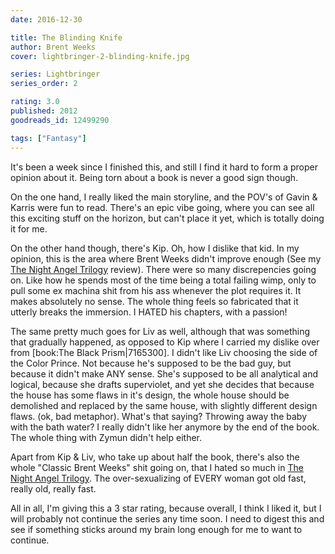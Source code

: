 ```yaml
---
date: 2016-12-30

title: The Blinding Knife
author: Brent Weeks
cover: lightbringer-2-blinding-knife.jpg

series: Lightbringer
series_order: 2

rating: 3.0
published: 2012
goodreads_id: 12499290

tags: ["Fantasy"]
---
```


It's been a week since I finished this, and still I find it hard to form a proper opinion about it. Being torn about a book is never a good sign though.

<!--more-->

On the one hand, I really liked the main storyline, and the POV's of Gavin & Karris were fun to read.  There's an epic vibe going, where you can see all this exciting stuff on the horizon, but can't place it yet, which is totally doing it for me.

On the other hand though, there's Kip. Oh, how I dislike that kid. In my opinion, this is the area where Brent Weeks didn't improve enough (See my [The Night Angel Trilogy](../_series/night-angel.md) review). There were so many discrepencies going on. Like how he spends most of the time being a total failing wimp, only to pull some ex machina shit from his ass whenever the plot requires it. It makes absolutely no sense. The whole thing feels so fabricated that it utterly breaks the immersion. I HATED his chapters, with a passion!

The same pretty much goes for Liv as well, although that was something that gradually happened, as opposed to Kip where I carried my dislike over from [book:The Black Prism|7165300]. I didn't like Liv choosing the side of the Color Prince. Not because he's supposed to be the bad guy, but because it didn't make ANY sense. She's supposed to be all analytical and logical, because she drafts superviolet, and yet she decides that because the house has some flaws in it's design, the whole house should be demolished and replaced by the same house, with slightly different design flaws. (ok, bad metaphor). What's that saying? Throwing away the baby with the bath water? I really didn't like her anymore by the end of the book. The whole thing with Zymun didn't help either.

Apart from Kip & Liv, who take up about half the book, there's also the whole "Classic Brent Weeks" shit going on, that I hated so much in [The Night Angel Trilogy](../_series/night-angel.md). The over-sexualizing of EVERY woman got old fast, really old, really fast.

All in all, I'm giving this a 3 star rating, because overall, I think I liked it, but I will probably not continue the series any time soon. I need to digest this and see if something sticks around my brain long enough for me to want to continue.

